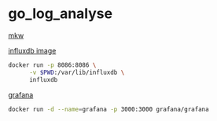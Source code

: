 # go_log_analyse
[mkw](https://www.imooc.com/learn/982)

[influxdb image](https://hub.docker.com/_/influxdb/)
```sh
docker run -p 8086:8086 \
      -v $PWD:/var/lib/influxdb \
      influxdb
```

[grafana](https://hub.docker.com/r/grafana/grafana/)
```sh
docker run -d --name=grafana -p 3000:3000 grafana/grafana
```